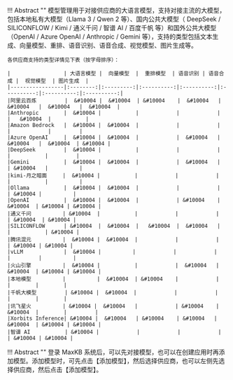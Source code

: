 !!! Abstract ""
    模型管理用于对接供应商的大语言模型，支持对接主流的大模型，包括本地私有大模型（Llama 3 / Qwen 2 等）、国内公共大模型（ DeepSeek / SILICONFLOW / Kimi / 通义千问 / 智谱 AI / 百度千帆 等）和国外公共大模型（OpenAI / Azure OpenAI / Anthropic / Gemini 等），支持的类型包括文本生成、向量模型、重排、语音识别、语音合成、视觉模型、图片生成等。
    
    各供应商支持的类型详情见下表（按字母排序）：

    |                 | 大语言模型 |  向量模型  |  重排模型  | 语音识别 | 语音合成 |  视觉模型  | 图片生成  | 
    |-----------------|:--------:|:---------:|:----------:|:----------:|:----------:|:----------:|:----------:|
    |阿里云百炼         |  &#10004 |  &#10004  | &#10004    |  &#10004   | &#10004   |  &#10004   |  &#10004  |
    |Anthropic        |  &#10004 |           |            |            |           |   &#10004  |           |
    |Amazon Bedrock   |  &#10004 |  &#10004  |            |            |           |            |         |
    |Azure OpenAI     |  &#10004 |  &#10004  |            |  &#10004   | &#10004   |  &#10004  | &#10004 |
    |DeepSeek         |  &#10004 |           |            |            |           |           |         | 
    |Gemini           |  &#10004 |  &#10004  |            |  &#10004   |           | &#10004   |          |
    |kimi-月之暗面     |  &#10004 |           |            |            |           |           |          |
    |Ollama           |  &#10004 |  &#10004  |            |            |           | &#10004 |          |
    |OpenAI           |  &#10004 |  &#10004  |            | &#10004    |  &#10004  | &#10004 | &#10004 |
    |通义千问          | &#10004  |           |            |            |           | &#10004  | &#10004 |
    |SILICONFLOW      | &#10004  |  &#10004  |   &#10004  |  &#10004   |          |           | &#10004 |
    |腾讯混元          |  &#10004 |  &#10004  |            |            |           | &#10004 | &#10004 |
    |vLLM             |  &#10004 |          |            |            |           |         |          |
    |火山引擎          |  &#10004 |           |            |  &#10004   |  &#10004  | &#10004 | &#10004 |
    |本地模型          |          |  &#10004  | &#10004    |            |           |        |        |
    |千帆大模型         | &#10004 |  &#10004  |            |            |           |        |        |
    |讯飞星火          | &#10004 |  &#10004   |            | &#10004    |  &#10004  |        |         |
    |Xorbits Inference| &#10004 |  &#10004   | &#10004    | &#10004   |   &#10004  | &#10004 | &#10004 |
    |智谱 AI           | &#10004 |            |            |            |           | &#10004 | &#10004 |

!!! Abstract ""
    登录 MaxKB 系统后，可以先对接模型，也可以在创建应用时再添加模型。添加模型时，可先点击【添加模型】，然后选择供应商，也可以左侧先选择供应商，然后点击【添加模型】。

